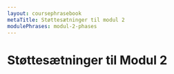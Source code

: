 ```yaml
---
layout: coursephrasebook
metaTitle: Støttesætninger til modul 2
modulePhrases: modul-2-phases
---
```

# Støttesætninger til Modul 2


